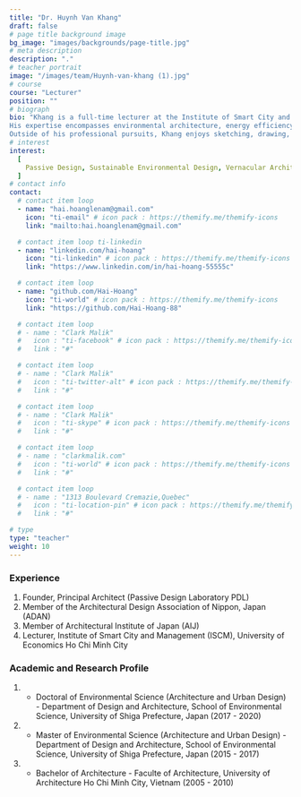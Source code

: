 ```yaml
---
title: "Dr. Huynh Van Khang"
draft: false
# page title background image
bg_image: "images/backgrounds/page-title.jpg"
# meta description
description: "."
# teacher portrait
image: "/images/team/Huynh-van-khang (1).jpg"
# course
course: "Lecturer"
position: ""
# biograph
bio: "Khang is a full-time lecturer at the Institute of Smart City and Management (ISCM) at the University of Economics Ho Chi Minh City. He is also the founder of the architectural firm Passive Design Laboratory (PDL) based in Ho Chi Minh City, Vietnam. He pursued his Master's and Doctoral degrees at the Faculty of Architecture and Design at the University of Shiga Prefecture in Japan. Subsequently, he worked as a post-doctoral research fellow at the same university. Khang served as Vice Dean of the Faculty of Architecture and Arts, as well as Head of the Architecture Department at the Ho Chi Minh City University of Technology. He is also a member of the Architectural Design Association of Nippon (ADAN) and the Architectural Institute of Japan (AIJ). <br>
His expertise encompasses environmental architecture, energy efficiency, environmental simulation, ethnography study and cultural heritage preservation. His work primarily revolves around bioclimatic architectural design, focusing on implementing Passive Design principles. By integrating natural energy sources like wind, sunlight, and heat while considering the local context, Khang strives to mitigate the adverse environmental impacts of architectural interventions. His designs seek a balance between inspiration drawn from minimalism and the distinctive vernacular characteristics of Vietnamese architecture. He has received numerous design awards and green building certifications, including the Japan Good Design Awards for passive buildings responding to the tropical hot and humid climate. <br>
Outside of his professional pursuits, Khang enjoys sketching, drawing, calligraphy, and photography. He has held several solo art exhibitions in Ho Chi Minh City, Yokohama, and Osaka, and has participated in art exhibitions for young Japanese artists."
# interest
interest:
  [
    Passive Design, Sustainable Environmental Design, Vernacular Architecture, Wind and Light Environment, Building Environmental Simulation, Ethnography study
  ]
# contact info
contact:
  # contact item loop
  - name: "hai.hoanglenam@gmail.com"
    icon: "ti-email" # icon pack : https://themify.me/themify-icons
    link: "mailto:hai.hoanglenam@gmail.com"

  # contact item loop ti-linkedin
  - name: "linkedin.com/hai-hoang"
    icon: "ti-linkedin" # icon pack : https://themify.me/themify-icons
    link: "https://www.linkedin.com/in/hai-hoang-55555c"

  # contact item loop
  - name: "github.com/Hai-Hoang"
    icon: "ti-world" # icon pack : https://themify.me/themify-icons
    link: "https://github.com/Hai-Hoang-88"

  # contact item loop
  # - name : "Clark Malik"
  #   icon : "ti-facebook" # icon pack : https://themify.me/themify-icons
  #   link : "#"

  # contact item loop
  # - name : "Clark Malik"
  #   icon : "ti-twitter-alt" # icon pack : https://themify.me/themify-icons
  #   link : "#"

  # contact item loop
  # - name : "Clark Malik"
  #   icon : "ti-skype" # icon pack : https://themify.me/themify-icons
  #   link : "#"

  # contact item loop
  # - name : "clarkmalik.com"
  #   icon : "ti-world" # icon pack : https://themify.me/themify-icons
  #   link : "#"

  # contact item loop
  # - name : "1313 Boulevard Cremazie,Quebec"
  #   icon : "ti-location-pin" # icon pack : https://themify.me/themify-icons
  #   link : "#"

# type
type: "teacher"
weight: 10
---
```


### Experience

1. Founder, Principal Architect (Passive Design Laboratory PDL)
2. Member of the Architectural Design Association of Nippon, Japan (ADAN)
3. Member of Architectural Institute of Japan (AIJ)
4. Lecturer, Institute of Smart City and Management (ISCM), University of Economics Ho Chi Minh City

### Academic and Research Profile

1. - Doctoral of Environmental Science (Architecture and Urban Design)  - Department of Design and Architecture, School of Environmental Science, University of Shiga Prefecture, Japan (2017 - 2020)
1. - Master of Environmental Science (Architecture and Urban Design) - Department of Design and Architecture, School of Environmental Science, University of Shiga Prefecture, Japan (2015 - 2017)
1. - Bachelor of Architecture - Faculte of Architecture, University of Architecture Ho Chi Minh City, Vietnam (2005 - 2010)
